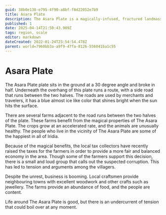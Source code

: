 ```yaml
---
guid: 38b0e138-e795-4f90-a8bf-f8d22052e7b9
title: Asara Plate
description: The Asara Plate is a magically-infused, fractured landmass providing prosperity to local farmers, though recent tax hikes and corruption rumors are causing unrest.
published: 1
date: 2025-04-14T21:50:43.909Z
tags: region, scale
editor: markdown
dateCreated: 2022-01-24T23:54:54.478Z
parent: world=7960bb3a-a9f9-47fa-8126-556041ba1c55
---
```


# Asara Plate
The Asara Plate plate sits in the ground at a 30 degree angle and broke in half. Underneath the overhang of this plate runs a route, with a side road that runs between the two halves. The roads are used by merchants and travelers, it has a blue almost ice like color that shines bright when the sun hits the surface.

There are several farms adjacent to the road runs between the two halves of the plate. These farms benefit from the magical properties of The Asara Plate. The crops grow at an accelerated rate, and the animals are unusually healthy. The people who live in the vicinity of The Asara Plate are some of the happiest in all of Iridia.

Because of the magical benefits, the local tax collectors have recently raised the taxes for the farmers in order to provide a more fair and balanced economy in the area. Though some of the farmers support this decision, there is a small and loud group that calls out the suspected corruption. This has led to tension and arguments among the villagers.

Despite the unrest, business is booming. Local craftsmen provide neighbouring towns with excellent woodwork and other crafts such as jewellery. The farms provide an abundance of food, and the people are content.

Life around The Asara Plate is good, but there is an undercurrent of tension that could boil over at any moment.

